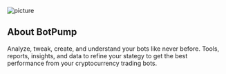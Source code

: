 ![picture](https://github.com/stachschwarz/3commas-bot/blob/master/public/img/logo-white-trans.png?raw=trues)

## About BotPump

Analyze, tweak, create, and understand your bots like never before. Tools, reports, insights, and data to refine your stategy to get the best performance from your cryptocurrency trading bots. 
